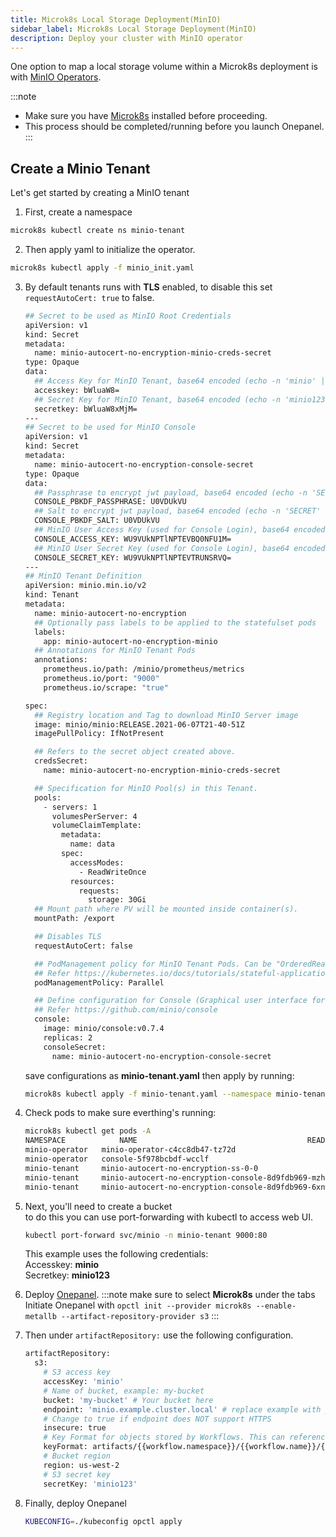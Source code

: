 ```yaml
---
title: Microk8s Local Storage Deployment(MinIO)
sidebar_label: Microk8s Local Storage Deployment(MinIO)
description: Deploy your cluster with MinIO operator
---
```

One option to map a local storage volume within a Microk8s deployment is with [MinIO Operators](https://github.com/minio/operator#create-a-minio-tenant). 

:::note
* Make sure you have [Microk8s](/docs/getting-started/quickstart) installed before proceeding.  
* This process should be completed/running before you launch Onepanel.  
:::


## Create a Minio Tenant 
Let's get started by creating a MinIO tenant

1. First, create a namespace
  ```bash
  microk8s kubectl create ns minio-tenant
  ```

2. Then apply yaml to initialize the operator.
  ```bash
  microk8s kubectl apply -f minio_init.yaml
  ```

3. By default tenants runs with **TLS** enabled, to disable this set `requestAutoCert: true` to false.  
    ```bash
    ## Secret to be used as MinIO Root Credentials
    apiVersion: v1
    kind: Secret
    metadata:
      name: minio-autocert-no-encryption-minio-creds-secret
    type: Opaque
    data:
      ## Access Key for MinIO Tenant, base64 encoded (echo -n 'minio' | base64)
      accesskey: bWluaW8=
      ## Secret Key for MinIO Tenant, base64 encoded (echo -n 'minio123' | base64)
      secretkey: bWluaW8xMjM=
    ---
    ## Secret to be used for MinIO Console
    apiVersion: v1
    kind: Secret
    metadata:
      name: minio-autocert-no-encryption-console-secret
    type: Opaque
    data:
      ## Passphrase to encrypt jwt payload, base64 encoded (echo -n 'SECRET' | base64)
      CONSOLE_PBKDF_PASSPHRASE: U0VDUkVU
      ## Salt to encrypt jwt payload, base64 encoded (echo -n 'SECRET' | base64)
      CONSOLE_PBKDF_SALT: U0VDUkVU
      ## MinIO User Access Key (used for Console Login), base64 encoded (echo -n 'YOURCONSOLEACCESS' | base64)
      CONSOLE_ACCESS_KEY: WU9VUkNPTlNPTEVBQ0NFU1M=
      ## MinIO User Secret Key (used for Console Login), base64 encoded (echo -n 'YOURCONSOLESECRET' | base64)
      CONSOLE_SECRET_KEY: WU9VUkNPTlNPTEVTRUNSRVQ=
    ---
    ## MinIO Tenant Definition
    apiVersion: minio.min.io/v2
    kind: Tenant
    metadata:
      name: minio-autocert-no-encryption
      ## Optionally pass labels to be applied to the statefulset pods
      labels:
        app: minio-autocert-no-encryption-minio
      ## Annotations for MinIO Tenant Pods
      annotations:
        prometheus.io/path: /minio/prometheus/metrics
        prometheus.io/port: "9000"
        prometheus.io/scrape: "true"

    spec:
      ## Registry location and Tag to download MinIO Server image
      image: minio/minio:RELEASE.2021-06-07T21-40-51Z
      imagePullPolicy: IfNotPresent

      ## Refers to the secret object created above.
      credsSecret:
        name: minio-autocert-no-encryption-minio-creds-secret

      ## Specification for MinIO Pool(s) in this Tenant.
      pools:
        - servers: 1
          volumesPerServer: 4
          volumeClaimTemplate:
            metadata:
              name: data
            spec:
              accessModes:
                - ReadWriteOnce
              resources:
                requests:
                  storage: 30Gi
      ## Mount path where PV will be mounted inside container(s).
      mountPath: /export

      ## Disables TLS
      requestAutoCert: false

      ## PodManagement policy for MinIO Tenant Pods. Can be "OrderedReady" or "Parallel"
      ## Refer https://kubernetes.io/docs/tutorials/stateful-application/basic-stateful-set/#pod-management-policy for details.
      podManagementPolicy: Parallel

      ## Define configuration for Console (Graphical user interface for MinIO)
      ## Refer https://github.com/minio/console
      console:
        image: minio/console:v0.7.4
        replicas: 2
        consoleSecret:
          name: minio-autocert-no-encryption-console-secret
    ```
    save configurations as **minio-tenant.yaml** then apply by running:
    ```bash
    microk8s kubectl apply -f minio-tenant.yaml --namespace minio-tenant
    ```

4.  Check pods to make sure everthing's running:
    ```bash
    microk8s kubectl get pods -A
    NAMESPACE            NAME                                      READY   STATUS    RESTARTS   AGE
    minio-operator   minio-operator-c4cc8db47-tz72d                         1/1     Running   0          32m
    minio-operator   console-5f978bcbdf-wcclf                               1/1     Running   0          32m
    minio-tenant     minio-autocert-no-encryption-ss-0-0                    1/1     Running   0          31m
    minio-tenant     minio-autocert-no-encryption-console-8d9fdb969-mzhhs   1/1     Running   0          29m
    minio-tenant     minio-autocert-no-encryption-console-8d9fdb969-6xnw6   1/1     Running   0          29m
    ```

5. Next, you'll need to create a bucket  
to do this you can use port-forwarding with kubectl to access web UI.  
   ```bash
   kubectl port-forward svc/minio -n minio-tenant 9000:80    
   ```
   This example uses the following credentials:  
   Accesskey: **minio**  
   Secretkey: **minio123**

6. Deploy [Onepanel](/docs/getting-started/quickstart#step-1-install-onepanel).
:::note
make sure to select **Microk8s** under the tabs  
Initiate Onepanel with `opctl init --provider microk8s --enable-metallb --artifact-repository-provider s3`
:::

7. Then under `artifactRepository:` use the following configuration.  
    ```bash
    artifactRepository:
      s3:
        # S3 access key
        accessKey: 'minio'
        # Name of bucket, example: my-bucket
        bucket: 'my-bucket' # Your bucket here
        endpoint: 'minio.example.cluster.local' # replace example with your namespace
        # Change to true if endpoint does NOT support HTTPS
        insecure: true
        # Key Format for objects stored by Workflows. This can reference Workflow variables
        keyFormat: artifacts/{{workflow.namespace}}/{{workflow.name}}/{{pod.name}}
        # Bucket region
        region: us-west-2
        # S3 secret key
        secretKey: 'minio123'
    ```

8. Finally, deploy Onepanel
    ```bash
    KUBECONFIG=./kubeconfig opctl apply
    ```


